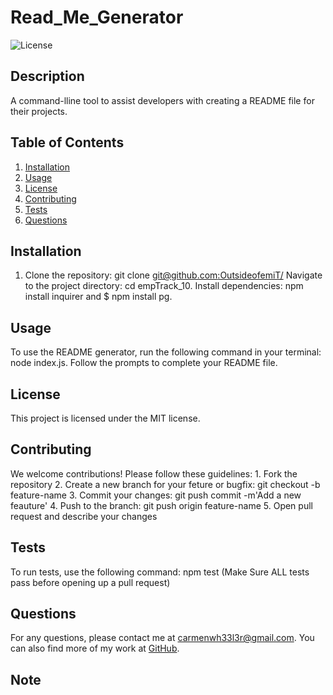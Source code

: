 
# Read_Me_Generator

![License](https://img.shields.io/badge/License-MIT-yellow.svg)

## Description
A command-lline tool to assist developers with creating a README file for their projects.

## Table of Contents
1. [Installation](#installation)
2. [Usage](#usage)
3. [License](#license)
4. [Contributing](#contributing)
5. [Tests](#tests)
6. [Questions](#questions)

## Installation
1. Clone the repository: git clone [git@github.com:OutsideofemiT/](https://github.com/OutsideofemiT/empTrack_10.git) Navigate to the project directory: cd empTrack_10. Install dependencies: npm install inquirer and $ npm install pg.

## Usage
To use the README generator, run the following command in your terminal: node index.js. Follow the prompts to complete your README file.

## License
This project is licensed under the MIT license.

## Contributing
We welcome contributions! Please follow these guidelines: 1. Fork the repository 2. Create a new branch for your feture or bugfix: git checkout -b feature-name 3. Commit your changes: git push commit -m'Add a new feauture' 4. Push to the branch: git push origin feature-name 5. Open pull request  and describe your changes

## Tests
To run tests, use the following command: npm test (Make Sure ALL tests pass before opening up a pull request)

## Questions
For any questions, please contact me at carmenwh33l3r@gmail.com. You can also find more of my work at [GitHub](https://github.com/Oustsideofemit).

## Note
